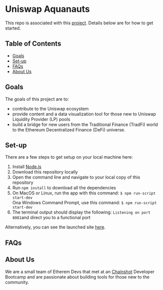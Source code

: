 # Uniswap Aquanauts
This repo is associated with this [project](https://hackmd.io/s/rypAv8ZMO). Details below are for how to get started. 

## Table of Contents
* [Goals](#Goals)
* [Set-up](#Set-up)
* [FAQs](#FAQs)
* [About Us](#About-Us)


## Goals

The goals of this project are to:
* contribute to the Uniswap ecosystem
* provide content and a data visualization tool for those new to Uniswap Liquidity Provider (LP) pools
* build a bridge for new users from the Traditional Finance (TradFi) world to the Ethereum Decentralized Finance (DeFi) universe.

## Set-up
There are a few steps to get setup on your local machine here:

1. Install [Node.js](https://nodejs.org/en/)
1. Download this repository locally
1. Open the command line and navigate to your local copy of this repository
1. Run `npm install` to download all the dependencies
2. On MacOS or Linux, run the app with this command:
`$ npm run-script start-dev`    
    Ona  Windows Command Prompt, use this command:
`$ npm run-script start-dev`
6. The terminal output should display the following:
`Listening on port 8081`and direct you to a functional port

Alternatively, you can see the launched site [here](old-feather-4136.on.fleek.co). 

## FAQs

## About Us

We are a small team of Etherem Devs that met at an [Chainshot](https://www.chainshot.com) Developer Bootcamp and are passionate about building tools for those new to the community.
